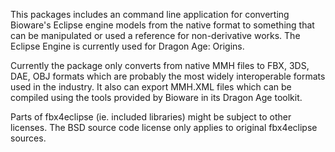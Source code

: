 This packages includes an command line application for
converting Bioware's Eclipse engine models from the native format to something that can be manipulated or used a reference for non-derivative works.  The Eclipse Engine is currently used for Dragon Age: Origins.

Currently the package only converts from native MMH files to
FBX, 3DS, DAE, OBJ formats which are probably the most widely
interoperable formats used in the industry.  It also can export MMH.XML files which can be compiled using the tools provided by Bioware in its Dragon Age toolkit.

Parts of fbx4eclipse (ie. included libraries) might be subject to other licenses. The BSD source code license only applies to original fbx4eclipse sources.